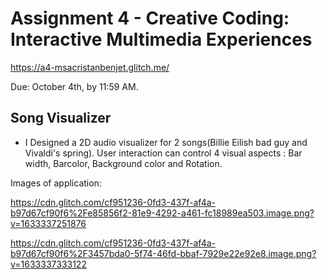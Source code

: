Assignment 4 - Creative Coding: Interactive Multimedia Experiences
===
https://a4-msacristanbenjet.glitch.me/

Due: October 4th, by 11:59 AM.

## Song Visualizer

- I Designed a 2D audio visualizer for 2 songs(Billie Eilish bad guy and Vivaldi's spring). User interaction can control 4 visual aspects : Bar width, Barcolor, Background color and Rotation. 


Images of application:

  https://cdn.glitch.com/cf951236-0fd3-437f-af4a-b97d67cf90f6%2Fe85856f2-81e9-4292-a461-fc18989ea503.image.png?v=1633337251876
  
  https://cdn.glitch.com/cf951236-0fd3-437f-af4a-b97d67cf90f6%2F3457bda0-5f74-46fd-bbaf-7929e22e92e8.image.png?v=1633337333122